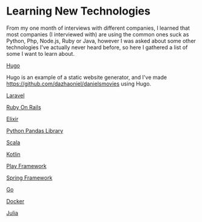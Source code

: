 # Learning New Technologies

From my one month of interviews with different companies,  I learned that most companies (I interviewed with) are using the common ones suck as Python, Php, Node.js, Ruby or Java, however I was asked about some other technologies I've actually never heard before, so here I gathered a list of some I want to learn about.

[Hugo](https://gohugo.io/)

Hugo is an example of a static website generator, and I've made <https://github.com/dazhaoniel/danielsmovies> using Hugo.

[Laravel]()

[Ruby On Rails]()

[Elixir]()

[Python Pandas Library]()

[Scala]()

[Kotlin]()

[Play Framework]()

[Spring Framework]()

[Go]()

[Docker]()

[Julia]()